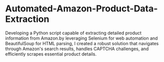 # Automated-Amazon-Product-Data-Extraction
Developing a Python script capable of extracting detailed product information from Amazon.by leveraging Selenium for web automation and BeautifulSoup for HTML parsing, I created a robust solution that navigates through Amazon's search results, handles CAPTCHA challenges, and efficiently scrapes essential product details.

